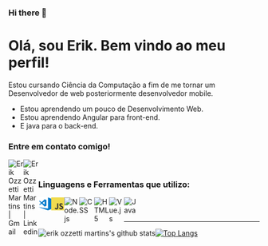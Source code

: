 ### Hi there 👋

# Olá, sou Erik. Bem vindo ao meu perfil!
Estou cursando Ciência da Computação a fim de me tornar um Desenvolvedor de web posteriormente desenvolvedor mobile.

* Estou aprendendo um pouco de Desenvolvimento Web.
* Estou aprendendo Angular para front-end.
* E java para o back-end.

### Entre em contato comigo!

<a href="erik.ozzetti.martins@gmail.com"><img align="left" alt="Erik Ozzetti Martins | Gmail" width="30px" src="https://img.icons8.com/fluent/2x/gmail.png"/></a>
<a href="https://www.linkedin.com/in/erik-ozzetti-martins-a119751b1/"><img align="left" alt="Erik Ozzetti Martins | Linkedin" width="30px" src="https://img.icons8.com/color/72/linkedin.png"/></a>

<br />

### Linguagens e Ferramentas que utilizo:

<img align="left" alt="Visual Studio Code" width="26px" src="https://raw.githubusercontent.com/github/explore/80688e429a7d4ef2fca1e82350fe8e3517d3494d/topics/visual-studio-code/visual-studio-code.png" />
<img align="left" alt="JavaScript" width="26px" src="https://raw.githubusercontent.com/github/explore/80688e429a7d4ef2fca1e82350fe8e3517d3494d/topics/javascript/javascript.png"/>
<img align="left" alt="Node.js" width="30px" src="https://img.icons8.com/windows/2x/26e07f/nodejs.png" />
<img align="left" alt="CSS" width="30px" src="https://img.icons8.com/color/2x/css3.png" />
<img align="left" alt="HTML5" width="30px" src="https://img.icons8.com/color/72/html-5.png" />
<img align="left" alt="Vue.js" width="30px" src="https://img.icons8.com/color/30/000000/vue-js.png" />
<img align="left" alt="Java" width="30px"  src="https://img.icons8.com/wired/64/000000/java-coffee-cup-logo.png"/>


<br />
<br />

---

<img align="left" alt="erik ozzetti martins's github stats" src="https://github-readme-stats.vercel.app/api?username=Erik-Ozzetti-Martins&show_icons=true" />

[![Top Langs](https://github-readme-stats.vercel.app/api/top-langs/?username=Erik-Ozzetti-Martins)](https://github.com/anuraghazra/github-readme-stats)
